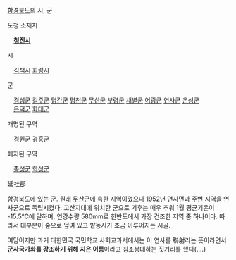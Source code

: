 [함경북도](%ED%95%A8%EA%B2%BD%EB%B6%81%EB%8F%84.md)의 시, 군

도청 소재지

　**[청진시](%EC%B2%AD%EC%A7%84%EC%8B%9C.md)**

시

　[김책시](%EA%B9%80%EC%B1%85%EC%8B%9C.md)
[회령시](%ED%9A%8C%EB%A0%B9%EC%8B%9C.md)

군

　[경성군](%EA%B2%BD%EC%84%B1%EA%B5%B0.md)
[길주군](%EA%B8%B8%EC%A3%BC%EA%B5%B0.md)
[명간군](%EB%AA%85%EA%B0%84%EA%B5%B0.md)
[명천군](%EB%AA%85%EC%B2%9C%EA%B5%B0.md)
[무산군](%EB%AC%B4%EC%82%B0%EA%B5%B0.md)
[부령군](%EB%B6%80%EB%A0%B9%EA%B5%B0.md)
[새별군](%EC%83%88%EB%B3%84%EA%B5%B0.md)
[어랑군](%EC%96%B4%EB%9E%91%EA%B5%B0.md)
[연사군](%EC%97%B0%EC%82%AC%EA%B5%B0.md)
[온성군](%EC%98%A8%EC%84%B1%EA%B5%B0.md)  
　[은덕군](%EC%9D%80%EB%8D%95%EA%B5%B0.md)
[화대군](%ED%99%94%EB%8C%80%EA%B5%B0.md)

개명된 구역

　[경원군](%EA%B2%BD%EC%9B%90%EA%B5%B0.md)
[경흥군](%EA%B2%BD%ED%9D%A5%EA%B5%B0.md)

폐지된 구역

　[종성군](%EC%A2%85%EC%84%B1%EA%B5%B0.md)
[학성군](%ED%95%99%EC%84%B1%EA%B5%B0.md)

延社郡

[함경북도](%ED%95%A8%EA%B2%BD%EB%B6%81%EB%8F%84.md)에 있는 군. 원래
[무산군](%EB%AC%B4%EC%82%B0%EA%B5%B0.md)에 속한 지역이었으나 1952년 연사면과 주변 지역을 연사군으로
독립시켰다. 고산지대에 위치한 군으로 기후는 매우 추워 1월 평균기온이 -15.5℃에 달하며, 연강수량 580mm로 한반도에서 가장 건조한
지역 중 하나이다. 따라서 대부분이 숲으로 덮여 있고 밭농사가 조금 이루어지는 시골.

여담이지만 과거 대한민국 국민학교 사회교과서에서는 이 연사를 聯射라는 뜻이라면서 **군사국가화를 강조하기 위해 지은 이름**이라고
침소봉대하는 짓거리를 했다(....)

